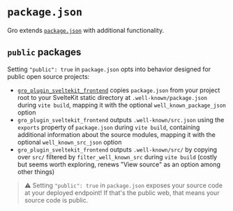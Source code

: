# `package.json`

Gro extends [`package.json`](https://docs.npmjs.com/cli/v10/configuring-npm/package-json)
with additional functionality.

## `public` packages

Setting `"public": true` in `package.json` opts into
behavior designed for public open source projects:

- [`gro_plugin_sveltekit_frontend`](./gro_plugin_sveltekit_frontend.md)
  copies `package.json` from your project root to your
  SvelteKit static directory at `.well-known/package.json` during `vite build`,
  mapping it with the optional `well_known_package_json` option
- `gro_plugin_sveltekit_frontend` outputs `.well-known/src.json`
  using the `exports` property of `package.json` during `vite build`,
  containing additional information about the source modules,
  mapping it with the optional `well_known_src_json` option
- `gro_plugin_sveltekit_frontend` outputs `.well-known/src/` by
  copying over `src/` filtered by `filter_well_known_src` during `vite build`
  (costly but seems worth exploring, renews "View source" as an option among other things)

> ⚠️ Setting `"public": true` in `package.json` exposes your source code at your deployed endpoint!
> If that's the public web, that means your source code is public.
